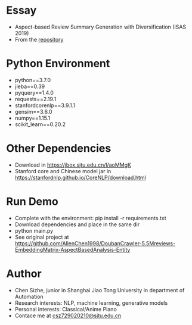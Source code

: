 # Essay
* Aspect-based Review Summary Generation with Diversification (ISAS 2019)
* From the [repository](https://github.com/AllenChen1998/DoubanCrawler-5.5Mreviews-EmbeddingMatrix-AspectBasedAnalysis-Entity)

# Python Environment
* python==3.7.0
* jieba==0.39
* pyquery==1.4.0
* requests==2.19.1
* stanfordcorenlp==3.9.1.1
* gensim==3.6.0
* numpy==1.15.1
* scikit_learn==0.20.2

# Other Dependencies
* Download in https://jbox.sjtu.edu.cn/l/aoMMgK
* Stanford core and Chinese model jar in https://stanfordnlp.github.io/CoreNLP/download.html

# Run Demo
* Complete with the environment: pip install -r requirements.txt
* Download dependencies and place in the same dir
* python main.py
* See original project at https://github.com/AllenChen1998/DoubanCrawler-5.5Mreviews-EmbeddingMatrix-AspectBasedAnalysis-Entity
  
# Author
* Chen Sizhe, junior in Shanghai Jiao Tong University in department of Automation
* Research interests: NLP, machine learning, generative models
* Personal interests: Classical/Anime Piano 
* Contace me at csz729020210@sjtu.edu.cn

